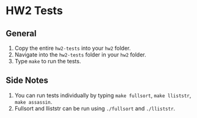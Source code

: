 # HW2 Tests

## General

1. Copy the entire `hw2-tests` into your `hw2` folder.
2. Navigate into the `hw2-tests` folder in your `hw2` folder.
3. Type `make` to run the tests.

## Side Notes

1. You can run tests individually by typing `make fullsort`, `make lliststr`, `make assassin`.
2. Fullsort and lliststr can be run using `./fullsort` and `./lliststr`.
